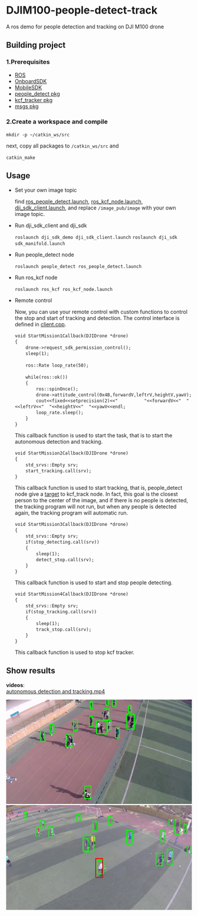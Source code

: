 # DJIM100-people-detect-track

A ros demo for people detection and tracking on DJI M100 drone

## Building project
### 1.Prerequisites
* [ROS](http://wiki.ros.org/ROS/Installation)
* [OnboardSDK](https://github.com/dji-sdk/Onboard-SDK-ROS/tree/3.2)
* [MobileSDK](https://github.com/dji-sdk/Mobile-SDK-Android)
* [people_detect pkg](https://github.com/FanKaii/ros_people_detect/tree/master/people_detect)
* [kcf_tracker pkg](https://github.com/FanKaii/ros_kcf)
* [msgs pkg](https://github.com/FanKaii/ros_people_detect/tree/master/msgs)

### 2.Create a workspace and compile
`mkdir -p ~/catkin_ws/src`<br>

next, copy all packages to `/catkin_ws/src` and<br>

`catkin_make`<br>

## Usage 
* Set your own image topic

  find [ros_people_detect.launch](https://github.com/FanKaii/ros_people_detect/blob/master/people_detect/launch/ros_people_detect.launch), [ros_kcf_node.launch](https://github.com/FanKaii/ros_kcf/blob/master/ros_kcf/launch/ros_kcf_node.launch), [dji_sdk_client.launch](https://github.com/FanKaii/DJIM100-people-detect-track/blob/master/dji_sdk_demo/launch/dji_sdk_client.launch), and replace `/image_pub/image` with your own image topic.

* Run dji_sdk_client and dji_sdk

  `roslaunch dji_sdk_demo dji_sdk_client.launch`
  `roslaunch dji_sdk sdk_manifold.launch`
  
* Run people_detect node

  `roslaunch people_detect ros_people_detect.launch`
  
* Run ros_kcf node

  `roslaunch ros_kcf ros_kcf_node.launch`
  
* Remote control

  Now, you can use your remote control with custom functions to control the stop and start of tracking and detection. The control interface is defined in [client.cpp](https://github.com/FanKaii/DJIM100-people-detect-track/blob/master/dji_sdk_demo/src/client.cpp).

  ```
  void StartMission1Callback(DJIDrone *drone)
  {
      drone->request_sdk_permission_control();
      sleep(1);

      ros::Rate loop_rate(50);

      while(ros::ok())
      {
          ros::spinOnce();
          drone->attitude_control(0x4B,forwardV,leftrV,heightV,yawV);
          cout<<fixed<<setprecision(2)<<"          "<<forwardV<<"  "<<leftrV<<"  "<<heightV<<"  "<<yawV<<endl;
          loop_rate.sleep();
      }
  }
  ```
  
  This callback function is used to start the task, that is to start the autonomous detection and tracking.

  ```
  void StartMission2Callback(DJIDrone *drone)
  {
      std_srvs::Empty srv;
      start_tracking.call(srv);
  }
  ```
  
  This callback function is used to start tracking, that is, people_detect node give a [target](https://github.com/FanKaii/ros_people_detect/blob/master/msgs/msg/Target.msg) to kcf_track node. In fact, this goal is the closest person to the center of the image, and if there is no people is detected, the tracking program will not run, but when any people is detected again, the tracking program will automatic run.

  ```
  void StartMission3Callback(DJIDrone *drone)
  {
      std_srvs::Empty srv;
      if(stop_detecting.call(srv))
      {
          sleep(1);
          detect_stop.call(srv);
      }
  }
  ```

  This callback function is used to start and stop people detecting.

  ```
  void StartMission4Callback(DJIDrone *drone)
  {
      std_srvs::Empty srv;
      if(stop_tracking.call(srv))
      {
          sleep(1);
          track_stop.call(srv);
      }
  }
  ```
  This callback function is used to stop kcf tracker.

## Show results

  **videos**:<br>
  [autonomous detection and tracking.mp4](https://www.bilibili.com/video/av27421045?from=search&seid=17433623301800450611)<br>

  ![img1 load error](https://github.com/FanKaii/ros_people_detect/blob/master/image/img1.png)
  ![img2 load error](https://github.com/FanKaii/ros_people_detect/blob/master/image/img2.png)
